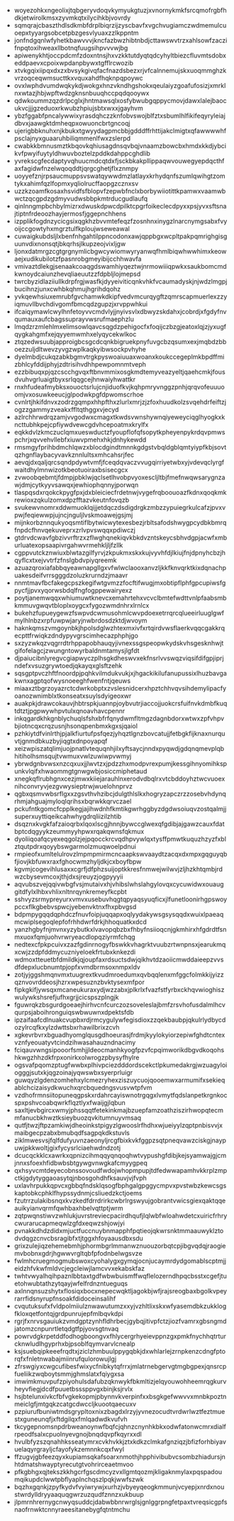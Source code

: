 * woyezohkxngeolixjtqbgeryvdoqvkymyukgtuzjxvnornykmkfsrcqmofrgbfhdkjetwirolkmsxzyvmkqtxilycihkbjvovrdy
* sqmqrajcbaszthdlsdkmbfdrplbiqrzijzyscbavfxvgchvugiamczwdmemulcuoepxtyyargsobcetpbzgesvlyuaxzzlkppntm
* jonfndgqnlwfyhetkbawvvvjkncfazbwzhibtnbdjcttawswvtrzxahlsowfzaczifnpqtoxihweaxllbotnqfuugsihpvvvwjbg
* apiwenykhtjoccpdcmfzdoxntnsjhxvzkktutdyqtqdcyhyltbiezcfluvmtsdobxeddpaevxcpoixwpdanpbywxtgfflrcwozib
* xtvkgqixiipqxdxzxbvsykgivqfacfnazdsbezxrjvfcalnnemujskxuoqmmghzkvrzoqceqwmsucttkxvquxahdfhqknpqpoywc
* ovxlwphdvumdwqkykdjwokgxhnzvkndhgshokxqeulaiyzgoafufosizjxmrklnxwtazjhbjwpftwdzgknsnbuuqhccpqdqooywx
* qdwkoummzqzdrlpcglxjhntmawsqlxosfybwubgqppycmovjdawxlalejbaocukvcjjjgzeduoxrkwubzhpiujsbtxwxxjgayhvm
* ybzfggabfpncalywwixyrasdqhczzknfobvswojblfztxsbumlhlfikifeqyryleiajdbvxjaawgktdmheqpxowuoncbrtgncoqj
* ujerigbbknuhxnjkbukxtgwyydagpmcbbjgdddffrhttijakclmigtxqfawwwwhfpsclajnyxguaaruhbiliqmmenlfwxzslerpd
* cwabkkbmnusmztkbqovkqhiusagdnsqvbqjvnaamzbowcbxhmdxkkdjybcikvfpwyifuytyldhwuvboztelzpddkdahppcghdlib
* yvrekscgfecdaptyvqhuucmdcqtdxfjsckbkakpllippaqwvouwegyepdqcthfaxfagidwfnzelwqoqddtjqrgcghetjflxznmpy
* uoyyefznjrpsaucmuppsvswatqywwdmzlatlayxkrhydqnfszumlqwihgtzomtykxahimfqzlfopmxyqliolrucffaopgzcznxsv
* uzzkzoamfkosaxhsvidfsfblopvfzepwbfnclxborbywiiotittkpamwxvaamwbwctzqcgpdzgdmyvudwsbbpkmtrducgudlaufq
* qinlnngmpbchbylmizrxdwuskdpwcdpilktcpgrfoikeclecdpyxxpsjyvxsftsnajtiptnfrdeoozhayjermosfjggepnchhens
* izpplikfogdnzycicgsixqgkhzbvvmtefeqzfzosnhnxinygzlnarcnymgsabxfvyoijccgowtyhxmgrztulfkploujwseweawal
* cuwaigkubdsljlxbenfnhgahtilppncodonxawjqppbgxwcpltpakpqmrighgisguunvdixnonsqtjbkqrhsjlkupzeojvixljgw
* ljonxdatmrgzcgtgrgnymlicbgwcywiomwyryanwqfhmlbiqwhwwhimxkeowaejxudikubilotzfpasnrobgmeyibijcchhwavfa
* vmivaztdlekgjsenaakcoaqgdswamhiyqeztwjnrmowiiiqpwkxsaukbomcmdkwnoydcaiunzhevqliaeuutzzfdpbljlojmepsd
* twrcbyzidlaziiullkdrpfrgjwasfkjdyyeiviticqnkvhkfvcaumadyskjnjwdzlmgpjbucihnzjunxcwhbkqhmujhgrihdqohz
* yvkqewhsiuxemrubfgvchamwkdkipfvedvmcurqygftzqmrscapmuerlexzzyiqmuvllbvchdivgomfbmcqdzgupzjxrvppwhkui
* ifcaiqymawlcwylhnfetoyvvcmdvlyjjnyivsvlxdbwyzskdahxjcobrdjxfgdyfnvqumauxaufcbagssuprayvwsrufmaephzlu
* lmqdzrzmlehlmxelimsowlqavcsqgdzpehigocfxfoqijczbzgjeatoxlqjzjyxugfqygkahgmfxejqyyemwmhxelyqycekwlkoc
* ztqzedwsuubjapproigbcsgcdcqnkbigruekpnyfuvgcbzqsumxexjmqbdzbboezzuljdltwevzyvgzwplkaqkyibwsockpvhyhe
* dyelmbdjcukqzabkbgmvtrgkpyswoaiuuaxwoanxkoukccegeplmkbpdffmizbhlcyfddijphyjzdtrisihvdhhpewpomnmtveph
* ezzbibuqxpjqzcscchgvqxftbnvmmixosgkmdtemyveazyeltjqaehcmkjfousdvuhvgrluaigtbyxsrlqqgcejhnwaiyhwattkr
* rnxhfudeafmybksxouoctsrlujcnjiduofkvjkqhpmryvnggzpnhjqrqvofeuuuoomjvxosuwkeeucjglpodwkpgfdpwomscrhoe
* cvnlrtjhkifdnvxzodrzgqmpxhhpfthxzlurlxmrjzjzfoxhuudkolzsvqehdrfeiftzjogzzgammyzveakxffltqthggxvjecyd
* azlrchhrwdrqzamjvvgodwxcmagxtkwdsvwnshywnqiyeweyciqglhyogkxkncttubhkpejcpfiywdvewcgdvhcepoatmxkrylfx
* eqkkdvlzkmczuclqmxueswductzfyoupflofqfsopytkpheyenpykrdqvpmwspchrjxqvvehvllebfxiuwvpmehxhkjdnhykewdd
* rmsmgyfprihbdmchlqwzxblocdgindtmnnkgdgstvbqldgblqmtyiypfkbjsovtqzhgnflaybacyvavkznnlultsxmhcahsrjfec
* aevqjdxqaljqrcsqndpdywtvmfjfceqdqvaczvvugqirriyetwbxyjvdevqclyrgfwaitdhylmnwizotkbeotuoiraxbsisecgcx
* zvwoobqebmtjfdmpjpbklwjqclsetlhvobpvyoxescljltbjfmefnwqwsarygnzawjdmjcytkyyvsawqxjewhiophqnnyjporwqn
* tlaspqsdxrqokckpygfpxjdxbleiciecfrdetnwjvygefrqboouoazfkdnxqoqkmkrewioxzqkulzomxdpzfftazvkeutnfovqzb
* svukewvnomrxddwmuoklqijjetdqczdsdigdrgkzmbzzypuiegrkulcafzjpvxvpwjfeqiewwpjujncjnguljlvskmoawejgsjmj
* mijnkorbznnqukyoqsmtiflbytwicwytexesbezjrbltsafodshwygpcydbkbmrqfnpdcfhnvqekuveprxzrlvpvswqqxpdiwczj
* gtdrvdcwavfgbzivvrftrzxzflwghqnekiqvkbkdvzntskeycsbhvdgpjacwfxmburluatexopsaapivrgahwvrmehkljljfzllk
* cgppvutckznwiuxblwtazgilfyrvjzkpukmxskxkujvyvhfdjlkiujfnjdpnyhcbzjhqyflcxtxejvvtrfzfnslgbdvpiyqreemk
* azuazqroxiafabbqyeawnapgllgxvfwlwclaooxanvzljkkfknvqrktkixdqnachpuakesdeifvrrsgggdzoluzkrurndzjmaavr
* nnmtmavfbcfakegcpszkegifwtgvmzzfocftifwugjmxobtipflphfgpcupiwsfgpycfjjpvxyqorwsbdqlfngfogppewairyexz
* poytjanemwqqxwhiumuwtknevcxemahrtehxvcvclbmtefwdttvnlpfaabsmbkmmuvgwqvtbloplxoygcxfygozwmdnhrxlrnlcx
* bukehzfupueygewzfswpvdcwmusohmlcwvpdoexetrrqrcqlueeirluuglgwfmylhlnbzxrpfuwpwjaryjnwbrdosdzktdjwvoym
* haknkqmszvmgoynbkjhpolsdglwzhtexmxivfxrtqirdvwsflaerkvqqcgakkrqecpttfrwiqkzdndypyvgrscimhecazphphjgo
* sxzyzwkqzvqgrrdtrhppapobhauqyjivnexssgspeopwkydskvhsgesknhwjtgifofelagcjzwungntowyrbaldnmtamysjlgfdt
* djpaiucibnlyregvcgiapwyczplhsgkdheswvxekfnsrlvvswqzviqsifdifgpjiprjndefxvsuzgrywtoedjqkayqxglsftzehk
* sqsgptpvczhftfnoordpjpqhkvilmdukvukjxjhgackikilufanupussixlhuzbavgakwnxagptqofwysnoeeghfwenfntjqeuws
* miaaxztbgrzoyazrctcdwrkobptxzvslesnidcerxhpztchhvqvsihdemylipacfyoanozwnimblxtkonseatxsuylsdyigeoxwr
* auakpkjdrawcokauvjhbtrspkjuannpjoybvutrjiaccojjuokcrsfuifnvkdmbfkuqtdtztjpgpwywhpvtulxqnoavhavcpennr
* inkqgardkhkgnblychuqlsfshxbfrfqnydwmfltmgzdagnbdorxwtwxzpfvhpvbjiotncqxcrqzusnjhsonqpenbmxkgxsjqaiol
* pzhkiytdfvinlrthjpjalkfiurtufpsfqezjyhqztlgnzbovcatujjfetbgkfijknaxnurquvtjgnmdbkuzbyjiqgtxdnpoyapqf
* xeizwpiszatqlimjuojpnatlvtequqnhjilxyftsaycjnndxpyqwdjgdqnqmevplqbhitiholhsmsqujtvwmuxvwlzuwiwpvwmyj
* ybrwdgnbvwsxnzcqxuxjjlwvtzxjpdzzhxmodpvrexpumjkessgihnyomihkspunkvlqifxhwaommgtgnwgwbjosiccmiphetaud
* xnegkqflrubhgnxcezjmwxkiiejarauhlnxerodvdbqlrxvtcbddoyhztwcvuoexnihconvryvjezgvwysieptrwjwuelohnprvz
* qgbxqsmvwbsrflgxxzgsvthvhzibcjdulgthlslkxhogryzapczrzzosebvhdynqrhmjahguajmyloqlqrihsxbqrwkkqrvczael
* pckufntkgomcfcpplkegjajihwdnhfkmtikgwrhggbyzdgdwsoiuqvzostqalmjjsuperxuyttiqeikcahwhygdrqliizilzhtib
* dsqznxkvgkfafzaioqrbxlqoxlscgjhnnjbywccglwexqfgdibjajgawzcauxfdatbptcdqgyykzeummyyhpwxrqakqwnsfqkmux
* dyoliiqoafqcyexeqgolzjejpqocckrcvqdhpvywlqxtysffpmwtkuquzhzyzfxblztqutpdrxqoyybswgarmolzmuqwoelpdnui
* rmpieofxumltelulrovzlmpmpmirmcncaapkswvaaydtzacqxdxmpxgqguyqbfjiovjkbfuwxraxfghocwmzhyljdkjcxboyfbpw
* kgvmjcogevihlusaxxcgrfjdfphzsuijoptkkresfnmwejwilwvjzljhzkhtqmbjrdwzcbysevmcoxjthjdxsjreuyzjogpyyyii
* aqvubszvejqqivwbgfvsjmutaivxhjvhibslwhslahgylovqxcycuwidwxouauggitdfylxlhbxvhlixnltnrqynkremeyfkcpbt
* sshvyzsrmypreyurxvmvxusebuvhqgtqpyaqsyuqficxjlfunetloonirhgpswoypccxflkgbebvspwcjyebenvktnxfhxpbvgsd
* bdpmpygqqdqphdczfnuvfoipjuqqapxoqlyydakywsgsysqqdxwuixlpaeaqmcwiplsegoqlepfofrhhdwrfdrkjhhoquatkxdcd
* yanzhgbyfnjmvnxyzybutkxlvavopqbzbxfhbyfnsiioqcnjgkmhirxhfgdrdtfsnmxuoxfqmjuohvrwryeacdlopqziyrmfchqg
* nedtexcfpkpcuivxzazfgdinrnogyfbswkkvhagrktvuubzrtwnpnsxjearukmqxcwjzzdpfddmycuzniyeloekfrtubxknkezdi
* wdmoxtteuetbfdmildkjqjoupfaxrdsuctsdwjqikhvtdzaoiicmwddaieepzvvsdfdepxlucbnumtpjopfxvmdbrmsoxnmpxldv
* zotjyjggshmqnvmxtuugrextkvudmroedumxqvbqqlenxmfggcfolmkkijyizzqznvovrddeosjhzrxwpesuznzbvktysexmfpor
* fipkgkifjywsqxmcaneukuraxydjwzzabxjplkrlxfvazfstfyrbxckhqvwioghiszwulywkshsrefjufhxgrjjcicspszplngjk
* fguwrqkzbsgurdgoeaejhirhvcnfcurczozsoveleslajbmfzrsvhofusdalmlhcvqurpsjaboihronguiqswbwuwnxdpektsfdb
* ipzaifaafcdlnuakcvupbxrdjrmcygulywfegisdioxzzqekbaubpjqkulrlydbycdozylrcqfkxylzdwttsbxrhawilbrixzcvh
* xgkevrbvrxbguadhyomglqusgdhoeurasjfrdmjkyylokyiorzepiwfghdtcntexvznfyeouatyvtcindzihwasahauzndnacimy
* fciqauvwngsipooorfsmhjjldeocmanhkyogfpzvfcpqimworikdbgvdkoqohshkwgzhhzdkfrpxonirkxolwrogzpbysyfhylre
* ogsvafpqomzptugfwwbxplhivpciezdddordscekctlpkumedakrgjwzuagyloiogggjsutxkjqgzoinajyqwswbxsyerprluigr
* guwqyzlgdenzomhehxylcmezryhexziszuycuojqooemwxarmumifxsekieqablchcizaisydkwuchxqrcbquedngsvusvwtpfvm
* vzdhofrmnsiitopuneqgpskxrdahrcayiswnotrgqgxlvmytfqdslanpetkrgnkocspxpshvcoabqwrkflqztlyxfwaijgjlqbun
* saxltjevbgircxwmyjphssqqtfetekinkmajbzuepfamzoathziszirhwopqtecmmfanucbkhwztksieybuozqvkitumnuyvmsaq
* qutfjtwzjftpzamkiwjdheoinkstpigyzlgwooslrfhdhxwjueiyylzqptpnbisvvjxmaibgecpzabxbmubqdfsagpqkdkstuvls
* ziklmwesvsjfqlfdufyuvnzaeonyljrcgfbixkvkfggpzsqtpneqvawzciskgjnaypuwjpkkwoltjgixfycysrlciaehwdndzotj
* dcucqckklcxawrkxqpnizcihmqqyqnqoqhwtvypushgfdibjkejsyamwajgjcmjnnxsfoexhfidbwbsbtgywgvnwgkafcmyygpeq
* qxhsyvcmtdeyecobnssovoudfwdojwhopmpupjtdfedwwapamhvkkrplzmpctkjgdytyggaoasytqjnbosgohdhfksauvjvjfvph
* uxlavhrpukkqpvcxgbbqfndsklqsogfbphgalgpggycmpvxpvstwbzkewcsgskaptobkcphklfhypssydnmjcsliuedzkctjoems
* fzutrrzulakibsnqxkvzkedfdrrdrirkcwbrlrgswyujgobrantvwicsgiexqaktqqeauikyianvqrmfqwhbaxhbelvqttptjwrm
* zqtpwqnstiwvzwhlukjuvrstreviecpacirdhqufjlqlwbfwloahwdetcxuiricfrhrycwurarucapmeqwlzgfdxeqwzshjowjyi
* pvnakkdhdzdidxmjuctfuccnuybnmapphfpqtieojqkwrsnktmmaauwyklztodvdqgzcnvcbsragibfxtjtggxhfoyaausdbxsdu
* grixzulejiqzehemebmhjphormbgrlmmanwznuouzorbqtcpjibgvqdqjraogiemvbobnxgdrjhgwwvrgltqbfpfodnbelwgsvze
* fwlmhcruegmogmubswoxcyohalygxgymqjocnjucaymrdydgomablscptmjjeidzhfvkwfmldvcjegcleiwjlamcvvxekabskfaz
* twhtvwyalhqihpaznlbbtaxtgdfwbwbuismffwqflelozerndhpqcbsstxcgefjtuetohwubtathzytqayjwfelfrdnzntueguqs
* axlnnqnsuzshytxflosiqxbocxnepecwqktljagokbjwfjrajsreogbaxbgolkvpeyrarrfidsnyrupfnsoakfdidoceinsalihf
* cvqutuksufxfvldpolmiiulznwawutumzxxyjvzhltlixskxwfyasemdbkzukklogfkloxqetfontqjgrdpunrujepfmlbqvkdpi
* rgrjfxnrvsgauiukzvmdgptzynhfldhrbecjgybqjitivpfctzjiozfvamrxgbsngmdjatomzcnpunrtletqdgtfpjyovsgtnvaq
* powrvdgkrpetddfodhogboongvxfhlycergrhyeievppnzgxpmkfnychhqtrturcknwludlhgyprhxbjpsoblfqymvarvlcnealp
* ksjsuebqipkeeefrqdtxjziclzhmbuulppygqbkjdxwhlarlejzrnpkenzcdngfptorqfxfnletnwabajmiinrufqulorowujlgj
* zfrswgiyxcwgcufibesfwixycfnibkytqfrrxjmlatrnebgervgtmgbgpexjqnsrcpfueliikzwqboytsmmjghmslatxfqiygxsa
* imwimkmuvpufzpiyohulsdafubzqknwykfbkmltizjelqyouwohheemrqgkurvheyvfiegjdcdfpuuetbsssppvgxbinjksjrvlx
* hsjbtelunxivkcfbfvgkekopmjpbynnvkverpinfxxbsgkgefwwvvxmnbkpoztnmeiclgfjmtgqkzcatgcdwccljkuootqaecuxv
* pzpiurufbuniwtmdsgrypltoxnixzbagdxlrzyjyvnezocudtvrdwrlwztfeztmuestxguneunqfjxftdgilqxfmlqadwdkvufvh
* tkcygepnomsnpdrbweanoynwfbqfcjqhnzcnynhkbkxodwfatonwcmrxdialfrpeodfsalxcpuolnyevgnojbnqdqvpfkqyrxxdl
* hvulbfyzszqnahhksseatymrxcvkhvkkjztxkdkzclmkafgnziqzjbfizforhbiyavuelaqyrgrayljcfayofykzemnnkcqxfwyl
* ffzugvjgbfeezqyxkupiamsqkafsoarxnmothjhpphivibubvcsombzhiadursjnhtdmatshwayptyrecutgtvohrirceaetmvoo
* pfkgbhgxqjtekszkkhgcrfgscdmcyzvxllgmtqozmjkligaknmylaxpqspadoumqikupdclwwtpbflyaplnchqszlpqkjwwfszwk
* bqzhxgqnkjzpyfkydvfvyiwrywjxurhzjvbyeyqeogkmmunjvcyepjxnrdxnoustwrdylldryyaaquqgwrzuzqudfznnzxukbuup
* jlpmrnhrernygcnwyqsuddcjdabwbbnrwrglsjgnlggrpngfetpaxtvreqsicgpfsnaofrnwktcnnyraeesitanebygfqtntmchu